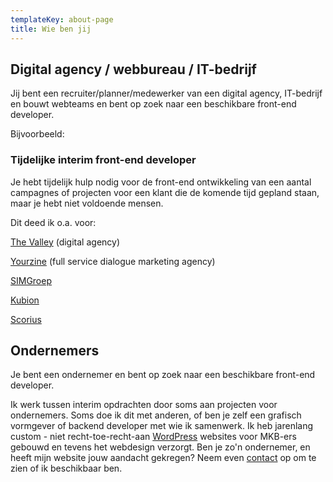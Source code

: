 ```yaml
---
templateKey: about-page
title: Wie ben jij
---
```

## Digital agency / webbureau / IT-bedrijf

Jij bent een recruiter/planner/medewerker van een digital agency, IT-bedrijf en bouwt webteams en bent op zoek naar een beschikbare front-end developer.

Bijvoorbeeld:

### Tijdelijke interim front-end developer

Je hebt tijdelijk hulp nodig voor de front-end ontwikkeling van een aantal campagnes of projecten voor een klant die de komende tijd gepland staan, maar je hebt niet voldoende mensen.

Dit deed ik o.a. voor:

[The Valley](https://www.thevalley.nl/over-ons.html) (digital agency)

[Yourzine](https://www.yourzine.com/about/) (full service dialogue marketing agency)

[SIMGroep](https://www.simgroep.nl/over-sim)

[Kubion](https://www.kubion.nl/)

[Scorius](https://www.scorius.nl/)

## Ondernemers

Je bent een ondernemer en bent op zoek naar een beschikbare front-end developer.

Ik werk tussen interim opdrachten door soms aan projecten voor ondernemers. Soms doe ik dit met anderen, of ben je zelf een grafisch vormgever of backend developer met wie ik samenwerk. Ik heb jarenlang custom - niet recht-toe-recht-aan [WordPress](http://wordpress.org) websites voor MKB-ers gebouwd en tevens het webdesign verzorgt. Ben je zo'n ondernemer, en heeft mijn website jouw aandacht gekregen? Neem even [contact](/contact) op om te zien of ik beschikbaar ben.
